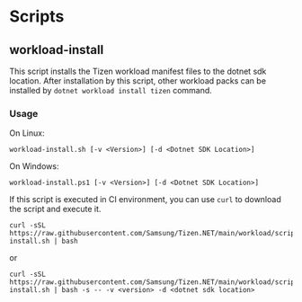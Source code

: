 # Scripts

## workload-install

This script installs the Tizen workload manifest files to the dotnet sdk location.
After installation by this script, other workload packs can be installed by `dotnet workload install tizen` command.

### Usage
On Linux:
```
workload-install.sh [-v <Version>] [-d <Dotnet SDK Location>]
```

On Windows:
```
workload-install.ps1 [-v <Version>] [-d <Dotnet SDK Location>]
```

If this script is executed in CI environment, you can use `curl` to download the script and execute it.
```
curl -sSL https://raw.githubusercontent.com/Samsung/Tizen.NET/main/workload/scripts/workload-install.sh | bash
```
or
```
curl -sSL https://raw.githubusercontent.com/Samsung/Tizen.NET/main/workload/scripts/workload-install.sh | bash -s -- -v <version> -d <dotnet sdk location>
```
